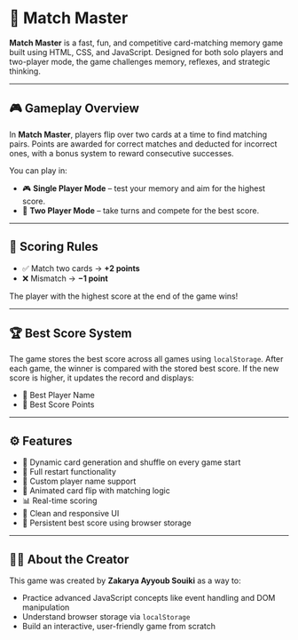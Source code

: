 # 🧠 Match Master

**Match Master** is a fast, fun, and competitive card-matching memory game built using HTML, CSS, and JavaScript. Designed for both solo players and two-player mode, the game challenges memory, reflexes, and strategic thinking.

---

## 🎮 Gameplay Overview

In **Match Master**, players flip over two cards at a time to find matching pairs. Points are awarded for correct matches and deducted for incorrect ones, with a bonus system to reward consecutive successes.

You can play in:
- 🎮 **Single Player Mode** – test your memory and aim for the highest score.
- 👥 **Two Player Mode** – take turns and compete for the best score.

---

## 🧠 Scoring Rules

- ✅ Match two cards → **+2 points**
- ❌ Mismatch → **−1 point**

The player with the highest score at the end of the game wins!

---

## 🏆 Best Score System

The game stores the best score across all games using `localStorage`. After each game, the winner is compared with the stored best score. If the new score is higher, it updates the record and displays:

- 🥇 Best Player Name
- 🧮 Best Score Points

---

## ⚙️ Features

- 🌟 Dynamic card generation and shuffle on every game start
- 🔁 Full restart functionality
- 👤 Custom player name support
- 🧩 Animated card flip with matching logic
- 📊 Real-time scoring
- 🧼 Clean and responsive UI
- 💾 Persistent best score using browser storage

---

## 🧑‍💻 About the Creator

This game was created by **Zakarya Ayyoub Souiki** as a way to:
- Practice advanced JavaScript concepts like event handling and DOM manipulation
- Understand browser storage via `localStorage`
- Build an interactive, user-friendly game from scratch